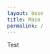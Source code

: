 ```yaml
---
layout: base
title: Main
permalink: /
---
```


<div class="section big">
   <div class="content limited centered">
        <p>Test</p>
   </div>
</div>
